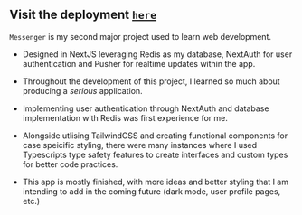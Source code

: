 ## Visit the deployment [`here`](https://messenger-pi-ten.vercel.app/login)

`Messenger` is my second major project used to learn web development. 

+ Designed in NextJS leveraging Redis as my database, NextAuth for user authentication
and Pusher for realtime updates within the app.

+ Throughout the development of this project, I learned so much about producing a *serious* application. 

+ Implementing user authentication through NextAuth and database implementation with Redis was first experience for me.

+ Alongside utlising TailwindCSS and creating functional components for case speicific styling, 
there were many instances where I used Typescripts type safety features
to create interfaces and custom types for better code practices.

+ This app is mostly finished, with more ideas and better styling that I am intending to add in the coming future (dark mode, user profile pages, etc.)

